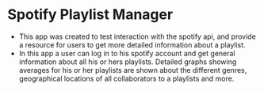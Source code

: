# Spotify Playlist Manager
- This app was created to test interaction with the spotify api, and provide a resource for users to get more detailed information about a playlist.
- In this app a user can log in to his spotify account and get general information about all his or hers playlists. Detailed graphs showing averages for his or her playlists are shown about the different genres, geographical locations of all collaborators to a playlists and more.
